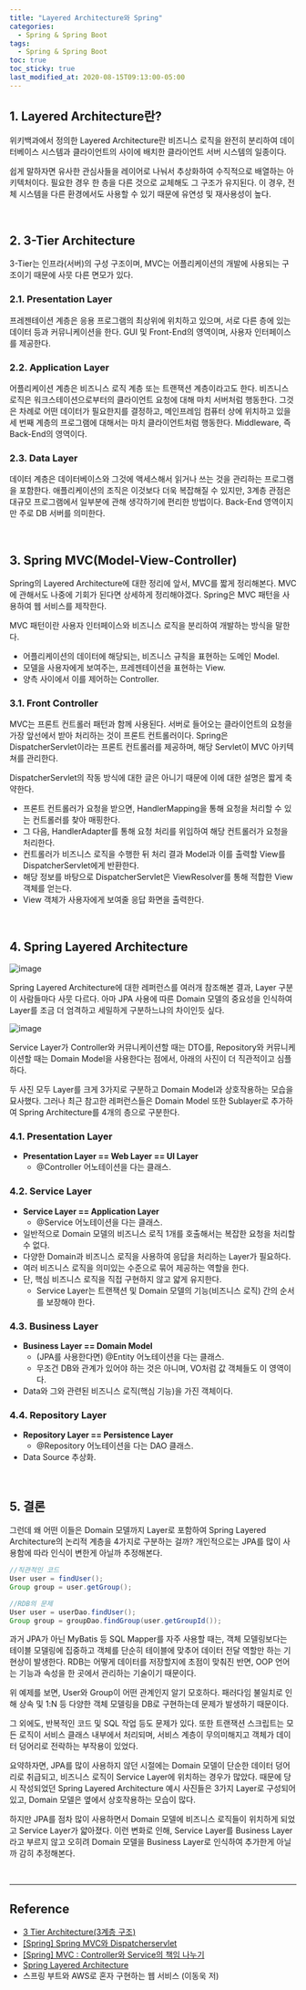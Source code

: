 ```yaml
---
title: "Layered Architecture와 Spring"
categories:
  - Spring & Spring Boot
tags:
  - Spring & Spring Boot
toc: true
toc_sticky: true
last_modified_at: 2020-08-15T09:13:00-05:00
---
```


## 1. Layered Architecture란?

위키백과에서 정의한 Layered Architecture란 비즈니스 로직을 완전히 분리하여 데이터베이스 시스템과 클라이언트의 사이에 배치한 클라이언트 서버 시스템의 일종이다.

쉽게 말하자면 유사한 관심사들을 레이어로 나눠서 추상화하여 수직적으로 배열하는 아키텍처이다.  필요한 경우 한 층을 다른 것으로 교체해도 그 구조가 유지된다. 이 경우, 전체 시스템을 다른 환경에서도 사용할 수 있기 때문에 유연성 및 재사용성이 높다.

<br>

## 2. 3-Tier Architecture

3-Tier는 인프라(서버)의 구성 구조이며, MVC는 어플리케이션의 개발에 사용되는 구조이기 때문에 사뭇 다른 면모가 있다.

### 2.1. Presentation Layer

프레젠테이션 계층은 응용 프로그램의 최상위에 위치하고 있으며, 서로 다른 층에 있는 데이터 등과 커뮤니케이션을 한다. GUI 및 Front-End의 영역이며, 사용자 인터페이스를 제공한다.

### 2.2. Application Layer

어플리케이션 계층은 비즈니스 로직 계층 또는 트랜잭션 계층이라고도 한다. 비즈니스 로직은 워크스테이션으로부터의 클라이언트 요청에 대해 마치 서버처럼 행동한다. 그것은 차례로 어떤 데이터가 필요한지를 결정하고, 메인프레임 컴퓨터 상에 위치하고 있을 세 번째 계층의 프로그램에 대해서는 마치 클라이언트처럼 행동한다. Middleware, 즉 Back-End의 영역이다.

### 2.3. Data Layer

데이터 계층은 데이터베이스와 그것에 액세스해서 읽거나 쓰는 것을 관리하는 프로그램을 포함한다. 애플리케이션의 조직은 이것보다 더욱 복잡해질 수 있지만, 3계층 관점은 대규모 프로그램에서 일부분에 관해 생각하기에 편리한 방법이다. Back-End 영역이지만 주로 DB 서버를 의미한다.

<br>

## 3. Spring MVC(Model-View-Controller)

Spring의 Layered Architecture에 대한 정리에 앞서, MVC를 짧게 정리해본다. MVC에 관해서도 나중에 기회가 된다면 상세하게 정리해야겠다. Spring은 MVC 패턴을 사용하여 웹 서비스를 제작한다.

MVC 패턴이란 사용자 인터페이스와 비즈니스 로직을 분리하여 개발하는 방식을 말한다.
* 어플리케이션의 데이터에 해당되는, 비즈니스 규칙을 표현하는 도메인 Model.
* 모델을 사용자에게 보여주는, 프레젠테이션을 표현하는 View.
* 양측 사이에서 이를 제어하는 Controller.

### 3.1. Front Controller

MVC는 프론트 컨트롤러 패턴과 함께 사용된다. 서버로 들어오는 클라이언트의 요청을 가장 앞선에서 받아 처리하는 것이 프론트 컨트롤러이다. Spring은 DispatcherServlet이라는 프론트 컨트롤러를 제공하며, 해당 Servlet이 MVC 아키텍쳐를 관리한다.

DispatcherServlet의 작동 방식에 대한 글은 아니기 때문에 이에 대한 설명은 짧게 축약한다.
* 프론트 컨트롤러가 요청을 받으면, HandlerMapping을 통해 요청을 처리할 수 있는 컨트롤러를 찾아 매핑한다.
* 그 다음, HandlerAdapter를 통해 요청 처리를 위임하여 해당 컨트롤러가 요청을 처리한다.
* 컨트롤러가 비즈니스 로직을 수행한 뒤 처리 결과 Model과 이를 출력할 View를 DispatcherServlet에게 반환한다.
* 해당 정보를 바탕으로 DispatcherServlet은 ViewResolver를 통해 적합한 View 객체를 얻는다.
* View 객체가 사용자에게 보여줄 응답 화면을 출력한다.

<br>

## 4. Spring Layered Architecture

![image](https://user-images.githubusercontent.com/56240505/95432828-1fe26680-098a-11eb-8a90-00f4d3342fc0.png)

Spring Layered Architecture에 대한 레퍼런스를 여러개 참조해본 결과, Layer 구분이 사람들마다 사뭇 다르다. 아마 JPA 사용에 따른 Domain 모델의 중요성을 인식하여 Layer를 조금 더 엄격하고 세밀하게 구분하느냐의 차이인듯 싶다.

![image](https://user-images.githubusercontent.com/56240505/95434101-d4c95300-098b-11eb-9d03-e6d3a586ebaa.png)

Service Layer가 Controller와 커뮤니케이션할 때는 DTO를, Repository와 커뮤니케이션할 때는 Domain Model을 사용한다는 점에서, 아래의 사진이 더 직관적이고 심플하다.

두 사진 모두 Layer를 크게 3가지로 구분하고 Domain Model과 상호작용하는 모습을 묘사했다. 그러나 최근 참고한 레퍼런스들은 Domain Model 또한 Sublayer로 추가하여 Spring Architecture를 4개의 층으로 구분한다.

### 4.1. Presentation Layer

* **Presentation Layer == Web Layer == UI Layer**
  * @Controller 어노테이션을 다는 클래스.

### 4.2. Service Layer

* **Service Layer == Application Layer**
  * @Service 어노테이션을 다는 클래스.
* 일반적으로 Domain 모델의 비즈니스 로직 1개를 호출해서는 복잡한 요청을 처리할 수 없다.
* 다양한 Domain과 비즈니스 로직을 사용하여 응답을 처리하는 Layer가 필요하다.
* 여러 비즈니스 로직을 의미있는 수준으로 묶어 제공하는 역할을 한다.
* 단, 핵심 비즈니스 로직을 직접 구현하지 않고 얇게 유지한다.
  * Service Layer는 트랜잭션 및 Domain 모델의 기능(비즈니스 로직) 간의 순서를 보장해야 한다.

### 4.3. Business Layer

* **Business Layer == Domain Model**
  * (JPA를 사용한다면) @Entity 어노테이션을 다는 클래스.
  * 무조건 DB와 관계가 있어야 하는 것은 아니며, VO처럼 값 객체들도 이 영역이다.
* Data와 그와 관련된 비즈니스 로직(핵심 기능)을 가진 객체이다.

### 4.4. Repository Layer

* **Repository Layer == Persistence Layer**
  * @Repository 어노테이션을 다는 DAO 클래스.
* Data Source 추상화.

<br>

## 5. 결론

그런데 왜 어떤 이들은 Domain 모델까지 Layer로 포함하여 Spring Layered Architecture의 논리적 계층을 4가지로 구분하는 걸까? 개인적으로는 JPA를 많이 사용함에 따라 인식이 변한게 아닐까 추정해본다.

```java
//직관적인 코드
User user = findUser();
Group group = user.getGroup();

//RDB의 문제
User user = userDao.findUser();
Group group = groupDao.findGroup(user.getGroupId());
```

과거 JPA가 아닌 MyBatis 등 SQL Mapper를 자주 사용할 때는, 객체 모델링보다는 테이블 모델링에 집중하고 객체를 단순히 테이블에 맞추어 데이터 전달 역할만 하는 기현상이 발생한다. RDB는 어떻게 데이터를 저장할지에 초점이 맞춰진 반면, OOP 언어는 기능과 속성을 한 곳에서 관리하는 기술이기 때문이다.

위 예제를 보면, User와 Group이 어떤 관계인지 알기 모호하다. 패러다임 불일치로 인해 상속 및 1:N 등 다양한 객체 모델링을 DB로 구현하는데 문제가 발생하기 때문이다.

그 외에도, 반복적인 코드 및 SQL 작업 등도 문제가 있다. 또한 트랜잭션 스크립트는 모든 로직이 서비스 클래스 내부에서 처리되며, 서비스 계층이 무의미해지고 객체가 데이터 덩어리로 전락하는 부작용이 있었다.

요약하자면, JPA를 많이 사용하지 않던 시절에는 Domain 모델이 단순한 데이터 덩어리로 취급되고, 비즈니스 로직이 Service Layer에 위치하는 경우가 많았다. 때문에 당시 작성되었던 Spring Layered Architecture 예시 사진들은 3가지 Layer로 구성되어 있고, Domain 모델은 옆에서 상호작용하는 모습이 많다.

하지만 JPA를 점차 많이 사용하면서 Domain 모델에 비즈니스 로직들이 위치하게 되었고 Service Layer가 얇아졌다. 이런 변화로 인해, Service Layer를 Business Layer라고 부르지 않고 오히려 Domain 모델을 Business Layer로 인식하여 추가한게 아닐까 감히 추정해본다.

<br>

---

## Reference

* [3 Tier Architecture(3계층 구조)](http://blog.naver.com/PostView.nhn?blogId=limoremo&logNo=220073573980)
* [[Spring] Spring MVC와 Dispatcherservlet](https://gangnam-americano.tistory.com/59)
* [[Spring] MVC : Controller와 Service의 책임 나누기](https://umbum.dev/1066)
* [Spring Layered Architecture](https://yoonho-devlog.tistory.com/25)
* 스프링 부트와 AWS로 혼자 구현하는 웹 서비스 (이동욱 저)
